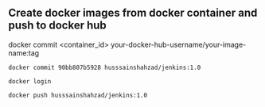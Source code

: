 ## Create docker images from docker container and push to docker hub

docker commit <container_id> your-docker-hub-username/your-image-name:tag

```
docker commit 90bb807b5928 husssainshahzad/jenkins:1.0
```

```
docker login
```

```
docker push husssainshahzad/jenkins:1.0
```
